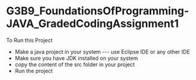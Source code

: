 # G3B9_FoundationsOfProgramming-JAVA_GradedCodingAssignment1

To Run this Project
- Make a java project in your system --- use Eclipse IDE or any other IDE
- Make sure you have JDK installed on your system
- copy the content of the src folder in your project
- Run the project
